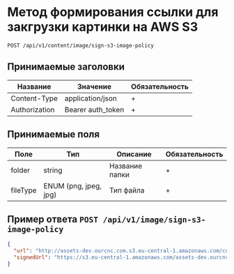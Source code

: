 Метод формирования ссылки для закгрузки картинки на AWS S3
==========================================

`POST /api/v1/content/image/sign-s3-image-policy`

## Принимаемые заголовки

| Название           | Значение             | Обязательность |
|--------------------|----------------------|----------------|
| Content-Type       | application/json     | +              |
| Authorization      | Bearer auth_token    | +              |

## Принимаемые поля

| Поле               | Тип                  | Описание                           | Обязательность |
|--------------------|----------------------|------------------------------------|----------------|
| folder             | string               | Название папки                     | +              |
| fileType           | ENUM (png, jpeg, jpg)| Тип файла                          | +              |

Пример ответа `POST /api/v1/image/sign-s3-image-policy`
------------------------------------------------------

```json
{
  "url": "http://assets-dev.ourcnc.com.s3.eu-central-1.amazonaws.com/comment_images/9oyf_ahbHeH7VozgcYQNdN97d2PelAf9.png",
  "signedUrl": "https://s3.eu-central-1.amazonaws.com/assets-dev.ourcnc.com/comment_images/9oyf_ahbHeH7VozgcYQNdN97d2PelAf9.png?X-Amz-Content-Sha256=UNSIGNED-PAYLOAD&X-Amz-Algorithm=AWS4-HMAC-SHA256&X-Amz-Credential=AKIAIYUF773SEDJRRZRA%2F20170309%2Feu-central-1%2Fs3%2Faws4_request&X-Amz-Date=20170309T130945Z&X-Amz-SignedHeaders=host&X-Amz-Expires=172800&X-Amz-Signature=6afad1067b8adbb0f7b340833998596592355a225c90aaad0312f7a3419aaded"
}
```
